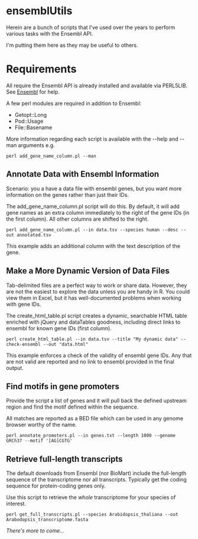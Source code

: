 # ensemblUtils

Herein are a bunch of scripts that I've used over the years to perform 
various tasks with the Ensembl API.

I'm putting them here as they may be useful to others.

# Requirements

All require the Ensembl API is already installed and available via 
PERL5LIB. See [Ensembl](http://www.ensembl.org/info/docs/api/index.html) for help.

A few perl modules are required in addition to Ensembl:

 * Getopt::Long
 * Pod::Usage
 * File::Basename
 
More information regarding each script is available with the --help and --man arguments e.g.

    perl add_gene_name_column.pl --man

## Annotate Data with Ensembl Information

Scenario: you a have a data file with ensembl genes, but you want more
information on the genes rather than just their IDs.

The add\_gene\_name_column.pl script will do this. By default, it will
add gene names as an extra column immediately to the right of the gene
IDs (in the first column). All other columns are shifted to the right.

    perl add_gene_name_column.pl --in data.tsv --species human --desc --out annotated.tsv

This example adds an additional column with the text description of the
gene.

## Make a More Dynamic Version of Data Files

Tab-delimited files are a perfect way to work or share data. However,
they are not the easiest to explore the data unless you are handy in R.
You could view them in Excel, but it has well-documented problems when 
working with gene IDs.

The create\_html_table.pl script creates a dynamic, searchable HTML 
table enriched with jQuery and dataTables goodness, including direct 
links to ensembl for known gene IDs (first column).

    perl create_html_table.pl --in data.tsv --title "My dynamic data" --check-ensembl --out "data.html"

This example enforces a check of the validity of ensembl gene IDs. Any
that are not valid are reported and no link to ensembl provided in the
final output.

## Find motifs in gene promoters

Provide the script a list of genes and it will pull back the defined upstream region and find the motif defined within the sequence. 

All matches are reported as a BED file which can be used in any genome browser worthy of the name.

    perl annotate_promoters.pl --in genes.txt --length 1000 --genome GRCh37 --motif '[AG]CGTG'

## Retrieve full-length transcripts

The default downloads from Ensembl (nor BioMart) include the full-length sequence of the transcriptome nor all transcripts. Typically get the coding sequence for protein-coding genes only.

Use this script to retrieve the *whole* transcriptome for your species of interest.

    perl get_full_transcripts.pl --species Arabidopsis_thaliana --out Arabodopsis_transcriptome.fasta

_There's more to come..._